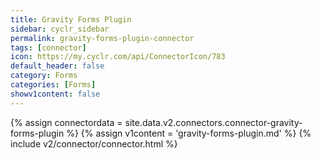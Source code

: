 ```yaml
---
title: Gravity Forms Plugin
sidebar: cyclr_sidebar
permalink: gravity-forms-plugin-connector
tags: [connector]
icon: https://my.cyclr.com/api/ConnectorIcon/783
default_header: false
category: Forms
categories: [Forms]
showv1content: false
---
```

{% assign connectordata = site.data.v2.connectors.connector-gravity-forms-plugin %}
{% assign v1content = 'gravity-forms-plugin.md' %}
{% include v2/connector/connector.html %}	